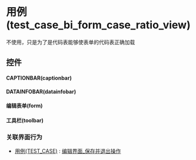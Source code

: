 # 用例(test_case_bi_form_case_ratio_view)  <!-- {docsify-ignore-all} -->


不使用，只是为了是代码表能够使表单的代码表正确加载



## 控件
#### CAPTIONBAR(captionbar)
#### DATAINFOBAR(datainfobar)
#### 编辑表单(form)
#### 工具栏(toolbar)


### 关联界面行为
  * [用例(TEST_CASE)](module/TestMgmt/test_case) : [编辑界面_保存并退出操作](module/TestMgmt/test_case#界面行为)

<script>
 const { createApp } = Vue
  createApp({
    data() {
      return {

      }
    }
  }).use(ElementPlus).mount('#app')
</script>